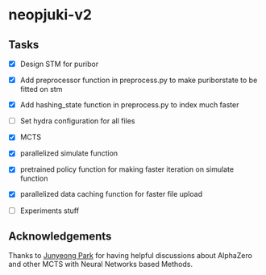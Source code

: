 # neopjuki-v2


## Tasks

- [X] Design STM for puribor

- [X] Add preprocessor function in preprocess.py to make puriborstate to be fitted on stm

- [X] Add hashing_state function in preprocess.py to index much faster

- [ ] Set hydra configuration for all files

- [X] MCTS

- [X] parallelized simulate function

- [X] pretrained policy function for making faster iteration on simulate function

- [X] parallelized data caching function for faster file upload

- [ ] Experiments stuff 

## Acknowledgements

Thanks to [Junyeong Park](https://github.com/frechele) for having helpful discussions about AlphaZero and other MCTS with Neural Networks based Methods.

